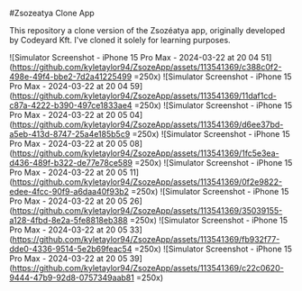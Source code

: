 #Zsozeatya Clone App

This repository a clone version of the Zsozéatya app, originally developed by Codeyard Kft.
I've cloned it solely for learning purposes.

![Simulator Screenshot - iPhone 15 Pro Max - 2024-03-22 at 20 04 51](https://github.com/kyletaylor94/ZsozeApp/assets/113541369/c388c0f2-498e-49f4-bbe2-7d2a41225499 =250x)
![Simulator Screenshot - iPhone 15 Pro Max - 2024-03-22 at 20 04 59](https://github.com/kyletaylor94/ZsozeApp/assets/113541369/11daf1cd-c87a-4222-b390-497ce1833ae4 =250x)
![Simulator Screenshot - iPhone 15 Pro Max - 2024-03-22 at 20 05 04](https://github.com/kyletaylor94/ZsozeApp/assets/113541369/d6ee37bd-a5eb-413d-8747-25a4e185b5c9 =250x)
![Simulator Screenshot - iPhone 15 Pro Max - 2024-03-22 at 20 05 08](https://github.com/kyletaylor94/ZsozeApp/assets/113541369/1fc5e3ea-d436-489f-b322-de77e78ce589 =250x)
![Simulator Screenshot - iPhone 15 Pro Max - 2024-03-22 at 20 05 11](https://github.com/kyletaylor94/ZsozeApp/assets/113541369/0f2e9822-edee-4fcc-90f9-a6daa40f93b2 =250x)
![Simulator Screenshot - iPhone 15 Pro Max - 2024-03-22 at 20 05 26](https://github.com/kyletaylor94/ZsozeApp/assets/113541369/35039155-a128-4fbd-8e2a-5fe8818eb388 =250x)
![Simulator Screenshot - iPhone 15 Pro Max - 2024-03-22 at 20 05 33](https://github.com/kyletaylor94/ZsozeApp/assets/113541369/fb932f77-dde0-4336-9514-5e2b69feac54 =250x)
![Simulator Screenshot - iPhone 15 Pro Max - 2024-03-22 at 20 05 39](https://github.com/kyletaylor94/ZsozeApp/assets/113541369/c22c0620-9444-47b9-92d8-0757349aab81 =250x)
